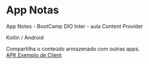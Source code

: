 # App Notas
App Notes - BootCamp DIO Inter - aula Content Provider  

Kotlin / Android  

Compartilha o conteúdo armazenado com outras apps.  
[APK Exemplo de Client](https://github.com/rosante/notes/raw/master/Client_App_Sample.apk)


